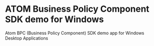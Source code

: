 # ATOM Business Policy Component SDK demo for Windows
Atom BPC (Business Policy Component) SDK demo app for Windows Desktop Applications
